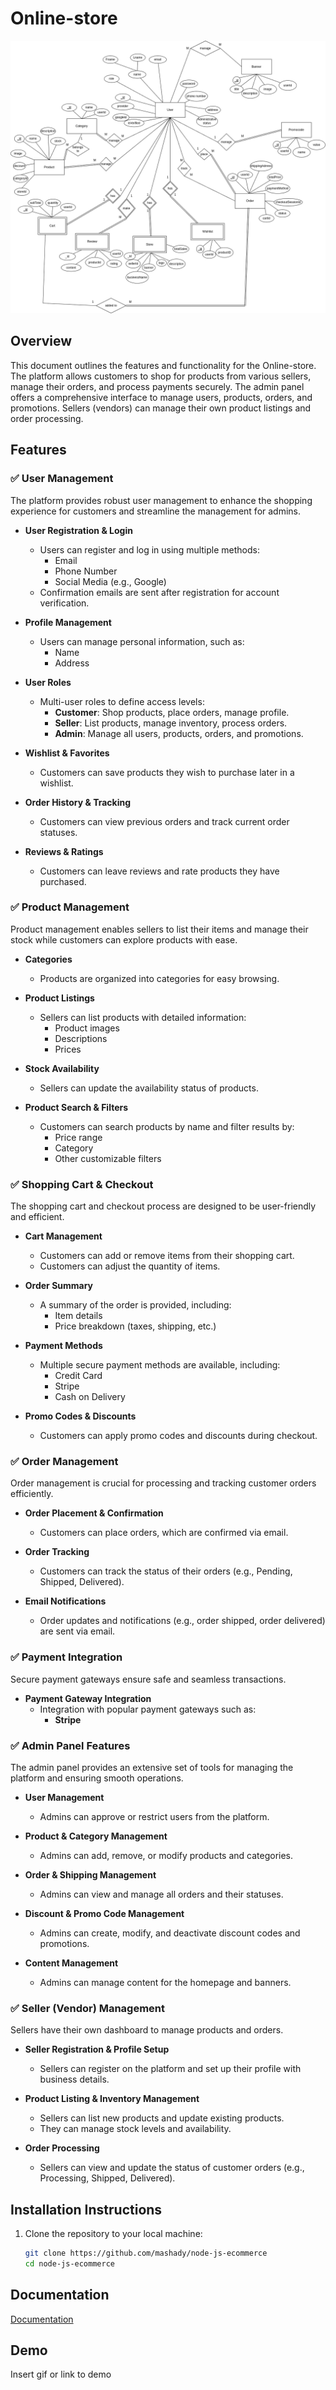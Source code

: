# Online-store

![erd](https://github.com/mashady/node-js-ecommerce/blob/master/erd.png)

## Overview

This document outlines the features and functionality for the Online-store. The platform allows customers to shop for products from various sellers, manage their orders, and process payments securely. The admin panel offers a comprehensive interface to manage users, products, orders, and promotions. Sellers (vendors) can manage their own product listings and order processing.

## Features

### ✅ User Management

The platform provides robust user management to enhance the shopping experience for customers and streamline the management for admins.

- **User Registration & Login**

  - Users can register and log in using multiple methods:
    - Email
    - Phone Number
    - Social Media (e.g., Google)
  - Confirmation emails are sent after registration for account verification.

- **Profile Management**

  - Users can manage personal information, such as:
    - Name
    - Address

- **User Roles**

  - Multi-user roles to define access levels:
    - **Customer**: Shop products, place orders, manage profile.
    - **Seller**: List products, manage inventory, process orders.
    - **Admin**: Manage all users, products, orders, and promotions.

- **Wishlist & Favorites**

  - Customers can save products they wish to purchase later in a wishlist.

- **Order History & Tracking**

  - Customers can view previous orders and track current order statuses.

- **Reviews & Ratings**
  - Customers can leave reviews and rate products they have purchased.

### ✅ Product Management

Product management enables sellers to list their items and manage their stock while customers can explore products with ease.

- **Categories**

  - Products are organized into categories for easy browsing.

- **Product Listings**

  - Sellers can list products with detailed information:
    - Product images
    - Descriptions
    - Prices

- **Stock Availability**

  - Sellers can update the availability status of products.

- **Product Search & Filters**
  - Customers can search products by name and filter results by:
    - Price range
    - Category
    - Other customizable filters

### ✅ Shopping Cart & Checkout

The shopping cart and checkout process are designed to be user-friendly and efficient.

- **Cart Management**

  - Customers can add or remove items from their shopping cart.
  - Customers can adjust the quantity of items.

- **Order Summary**

  - A summary of the order is provided, including:
    - Item details
    - Price breakdown (taxes, shipping, etc.)

- **Payment Methods**

  - Multiple secure payment methods are available, including:
    - Credit Card
    - Stripe
    - Cash on Delivery

- **Promo Codes & Discounts**
  - Customers can apply promo codes and discounts during checkout.

### ✅ Order Management

Order management is crucial for processing and tracking customer orders efficiently.

- **Order Placement & Confirmation**

  - Customers can place orders, which are confirmed via email.

- **Order Tracking**
  - Customers can track the status of their orders (e.g., Pending, Shipped, Delivered).
- **Email Notifications**
  - Order updates and notifications (e.g., order shipped, order delivered) are sent via email.

### ✅ Payment Integration

Secure payment gateways ensure safe and seamless transactions.

- **Payment Gateway Integration**
  - Integration with popular payment gateways such as:
    - **Stripe**

### ✅ Admin Panel Features

The admin panel provides an extensive set of tools for managing the platform and ensuring smooth operations.

- **User Management**

  - Admins can approve or restrict users from the platform.

- **Product & Category Management**

  - Admins can add, remove, or modify products and categories.

- **Order & Shipping Management**

  - Admins can view and manage all orders and their statuses.

- **Discount & Promo Code Management**

  - Admins can create, modify, and deactivate discount codes and promotions.

- **Content Management**
  - Admins can manage content for the homepage and banners.

### ✅ Seller (Vendor) Management

Sellers have their own dashboard to manage products and orders.

- **Seller Registration & Profile Setup**

  - Sellers can register on the platform and set up their profile with business details.

- **Product Listing & Inventory Management**

  - Sellers can list new products and update existing products.
  - They can manage stock levels and availability.

- **Order Processing**
  - Sellers can view and update the status of customer orders (e.g., Processing, Shipped, Delivered).

## Installation Instructions

1. Clone the repository to your local machine:
   ```bash
   git clone https://github.com/mashady/node-js-ecommerce
   cd node-js-ecommerce
   ```

## Documentation

[Documentation](https://linktodocumentation)

## Demo

Insert gif or link to demo
